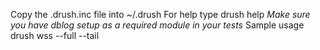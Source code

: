 Copy the .drush.inc file into ~/.drush
For help type drush help
*Make sure you have dblog setup as a required module in your tests*
Sample usage
drush wss --full --tail
